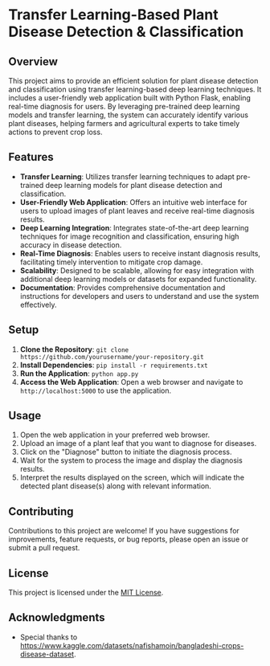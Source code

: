 # Transfer Learning-Based Plant Disease Detection & Classification

## Overview
This project aims to provide an efficient solution for plant disease detection and classification using transfer learning-based deep learning techniques. It includes a user-friendly web application built with Python Flask, enabling real-time diagnosis for users. By leveraging pre-trained deep learning models and transfer learning, the system can accurately identify various plant diseases, helping farmers and agricultural experts to take timely actions to prevent crop loss.

## Features
- **Transfer Learning**: Utilizes transfer learning techniques to adapt pre-trained deep learning models for plant disease detection and classification.
- **User-Friendly Web Application**: Offers an intuitive web interface for users to upload images of plant leaves and receive real-time diagnosis results.
- **Deep Learning Integration**: Integrates state-of-the-art deep learning techniques for image recognition and classification, ensuring high accuracy in disease detection.
- **Real-Time Diagnosis**: Enables users to receive instant diagnosis results, facilitating timely intervention to mitigate crop damage.
- **Scalability**: Designed to be scalable, allowing for easy integration with additional deep learning models or datasets for expanded functionality.
- **Documentation**: Provides comprehensive documentation and instructions for developers and users to understand and use the system effectively.

## Setup
1. **Clone the Repository**: `git clone https://github.com/yourusername/your-repository.git`
2. **Install Dependencies**: `pip install -r requirements.txt`
3. **Run the Application**: `python app.py`
4. **Access the Web Application**: Open a web browser and navigate to `http://localhost:5000` to use the application.

## Usage
1. Open the web application in your preferred web browser.
2. Upload an image of a plant leaf that you want to diagnose for diseases.
3. Click on the "Diagnose" button to initiate the diagnosis process.
4. Wait for the system to process the image and display the diagnosis results.
5. Interpret the results displayed on the screen, which will indicate the detected plant disease(s) along with relevant information.

## Contributing
Contributions to this project are welcome! If you have suggestions for improvements, feature requests, or bug reports, please open an issue or submit a pull request.

## License
This project is licensed under the [MIT License](LICENSE).

## Acknowledgments
- Special thanks to https://www.kaggle.com/datasets/nafishamoin/bangladeshi-crops-disease-dataset.
